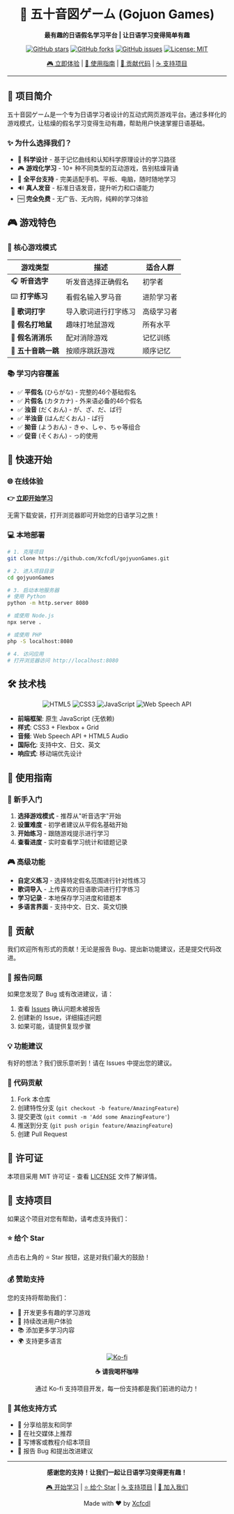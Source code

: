 <div align="center">

# 🎌 五十音図ゲーム (Gojuon Games)

**最有趣的日语假名学习平台 | 让日语学习变得简单有趣**

[![GitHub stars](https://img.shields.io/github/stars/Xcfcdl/gojyuonGames?style=social)](https://github.com/Xcfcdl/gojyuonGames/stargazers)
[![GitHub forks](https://img.shields.io/github/forks/Xcfcdl/gojyuonGames?style=social)](https://github.com/Xcfcdl/gojyuonGames/network/members)
[![GitHub issues](https://img.shields.io/github/issues/Xcfcdl/gojyuonGames)](https://github.com/Xcfcdl/gojyuonGames/issues)
[![License: MIT](https://img.shields.io/badge/License-MIT-yellow.svg)](https://opensource.org/licenses/MIT)

[🎮 立即体验](https://gojyuon.dooleaf.cn/) | [📖 使用指南](#使用指南) | [🤝 贡献代码](#贡献) | [☕ 支持项目](https://ko-fi.com/donyleaf)

</div>

---

## 🌟 项目简介

五十音図ゲーム是一个专为日语学习者设计的互动式网页游戏平台。通过多样化的游戏模式，让枯燥的假名学习变得生动有趣，帮助用户快速掌握日语基础。

### ✨ 为什么选择我们？

- 🎯 **科学设计** - 基于记忆曲线和认知科学原理设计的学习路径
- 🎮 **游戏化学习** - 10+ 种不同类型的互动游戏，告别枯燥背诵
- 📱 **全平台支持** - 完美适配手机、平板、电脑，随时随地学习
- 🔊 **真人发音** - 标准日语发音，提升听力和口语能力
- 🆓 **完全免费** - 无广告、无内购，纯粹的学习体验

## 🎮 游戏特色

### 🎯 核心游戏模式

| 游戏类型 | 描述 | 适合人群 |
|---------|------|----------|
| 🎧 **听音选字** | 听发音选择正确假名 | 初学者 |
| ⌨️ **打字练习** | 看假名输入罗马音 | 进阶学习者 |
| 🎵 **歌词打字** | 导入歌词进行打字练习 | 高级学习者 |
| 🎯 **假名打地鼠** | 趣味打地鼠游戏 | 所有水平 |
| 🧩 **假名消消乐** | 配对消除游戏 | 记忆训练 |
| 🦘 **五十音跳一跳** | 按顺序跳跃游戏 | 顺序记忆 |

### 📚 学习内容覆盖

- ✅ **平假名** (ひらがな) - 完整的46个基础假名
- ✅ **片假名** (カタカナ) - 外来语必备的46个假名
- ✅ **浊音** (だくおん) - が、ざ、だ、ば行
- ✅ **半浊音** (はんだくおん) - ぱ行
- ✅ **拗音** (ようおん) - きゃ、しゃ、ちゃ等组合
- ✅ **促音** (そくおん) - っ的使用

## 🚀 快速开始

### 🌐 在线体验

**👉 [立即开始学习](https://gojyuon.dooleaf.cn/)**

无需下载安装，打开浏览器即可开始您的日语学习之旅！

### 💻 本地部署

```bash
# 1. 克隆项目
git clone https://github.com/Xcfcdl/gojyuonGames.git

# 2. 进入项目目录
cd gojyuonGames

# 3. 启动本地服务器
# 使用 Python
python -m http.server 8080

# 或使用 Node.js
npx serve .

# 或使用 PHP
php -S localhost:8080

# 4. 访问应用
# 打开浏览器访问 http://localhost:8080
```

## 🛠️ 技术栈

<div align="center">

![HTML5](https://img.shields.io/badge/HTML5-E34F26?style=for-the-badge&logo=html5&logoColor=white)
![CSS3](https://img.shields.io/badge/CSS3-1572B6?style=for-the-badge&logo=css3&logoColor=white)
![JavaScript](https://img.shields.io/badge/JavaScript-F7DF1E?style=for-the-badge&logo=javascript&logoColor=black)
![Web Speech API](https://img.shields.io/badge/Web%20Speech%20API-4285F4?style=for-the-badge&logo=google&logoColor=white)

</div>

- **前端框架**: 原生 JavaScript (无依赖)
- **样式**: CSS3 + Flexbox + Grid
- **音频**: Web Speech API + HTML5 Audio
- **国际化**: 支持中文、日文、英文
- **响应式**: 移动端优先设计

## 📱 使用指南

### 🎯 新手入门

1. **选择游戏模式** - 推荐从"听音选字"开始
2. **设置难度** - 初学者建议从平假名基础开始
3. **开始练习** - 跟随游戏提示进行学习
4. **查看进度** - 实时查看学习统计和错题记录

### 🎮 高级功能

- **自定义练习** - 选择特定假名范围进行针对性练习
- **歌词导入** - 上传喜欢的日语歌词进行打字练习
- **学习记录** - 本地保存学习进度和错题本
- **多语言界面** - 支持中文、日文、英文切换

## 🤝 贡献

我们欢迎所有形式的贡献！无论是报告 Bug、提出新功能建议，还是提交代码改进。

### 🐛 报告问题

如果您发现了 Bug 或有改进建议，请：

1. 查看 [Issues](https://github.com/Xcfcdl/gojyuonGames/issues) 确认问题未被报告
2. 创建新的 Issue，详细描述问题
3. 如果可能，请提供复现步骤

### 💡 功能建议

有好的想法？我们很乐意听到！请在 Issues 中提出您的建议。

### 🔧 代码贡献

1. Fork 本仓库
2. 创建特性分支 (`git checkout -b feature/AmazingFeature`)
3. 提交更改 (`git commit -m 'Add some AmazingFeature'`)
4. 推送到分支 (`git push origin feature/AmazingFeature`)
5. 创建 Pull Request

## 📄 许可证

本项目采用 MIT 许可证 - 查看 [LICENSE](LICENSE) 文件了解详情。

## 💖 支持项目

如果这个项目对您有帮助，请考虑支持我们：

### ⭐ 给个 Star

点击右上角的 ⭐ Star 按钮，这是对我们最大的鼓励！

### 💰 赞助支持

您的支持将帮助我们：
- 🚀 开发更多有趣的学习游戏
- 🔧 持续改进用户体验
- 📚 添加更多学习内容
- 🌍 支持更多语言

<div align="center">

[![Ko-fi](https://ko-fi.com/img/githubbutton_sm.svg)](https://ko-fi.com/donyleaf)

**☕ 请我喝杯咖啡**

通过 Ko-fi 支持项目开发，每一份支持都是我们前进的动力！

</div>

### 🌟 其他支持方式

- 📢 分享给朋友和同学
- 💬 在社交媒体上推荐
- 📝 写博客或教程介绍本项目
- 🐛 报告 Bug 和提出改进建议

---

<div align="center">

**感谢您的支持！让我们一起让日语学习变得更有趣！**

[🎮 开始学习](https://gojyuon.dooleaf.cn/) | [⭐ 给个 Star](https://github.com/Xcfcdl/gojyuonGames) | [☕ 支持项目](https://ko-fi.com/donyleaf) | [🤝 加入我们](https://github.com/Xcfcdl/gojyuonGames/issues)

Made with ❤️ by [Xcfcdl](https://github.com/Xcfcdl)

</div>
